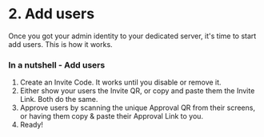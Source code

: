 # 2. Add users
Once you got your admin identity to your dedicated server, it's time to start add users. This is how it works.
<SlideDeck deckPath="android/deployapp/02-admin-addusers"/>

### In a nutshell - Add users
1. Create an Invite Code. It works until you disable or remove it.
2. Either show your users the Invite QR, or copy and paste them the Invite Link. Both do the same.
3. Approve users by scanning the unique Approval QR from their screens, or having them copy & paste their Approval Link to you. 
4. Ready!